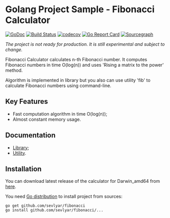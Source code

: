 # Golang Project Sample - Fibonacci Calculator

[![GoDoc](https://godoc.org/github.com/sevlyar/fibonacci?status.svg)](https://godoc.org/github.com/sevlyar/fibonacci) [![Build Status](https://travis-ci.org/sevlyar/fibonacci.svg?branch=master)](https://travis-ci.org/sevlyar/fibonacci) [![codecov](https://codecov.io/gh/sevlyar/fibonacci/branch/master/graph/badge.svg)](https://codecov.io/gh/sevlyar/fibonacci) [![Go Report Card](https://goreportcard.com/badge/github.com/sevlyar/fibonacci)](https://goreportcard.com/report/github.com/sevlyar/fibonacci) [![Sourcegraph](https://sourcegraph.com/github.com/sevlyar/fibonacci/-/badge.svg)](https://sourcegraph.com/github.com/sevlyar/fibonacci?badge)

*The project is not ready for production. It is still experimental and subject to change.*

Fibonacci Calculator calculates n-th Fibonacci number. It computes Fibonacci numbers in time O(log(n))
and uses 'Rising a matrix to the power' method.

Algorithm is implemented in library but you also can use utility 'fib'
to calculate Fibonacci numbers using command-line.

## Key Features

* Fast computation algorithm in time O(log(n));
* Almost constant memory usage.

## Documentation

* [Library](https://godoc.org/github.com/sevlyar/fibonacci);
* [Utility](https://godoc.org/github.com/sevlyar/fibonacci/cmd/fib).

## Installation

You can download latest release of the calculator for Darwin_amd64 from [here](https://github.com/sevlyar/fibonacci/releases/latest).

You need [Go distribution](https://golang.org/doc/install) to install project from sources:

	go get github.com/sevlyar/fibonacci
	go install github.com/sevlyar/fibonacci/...

